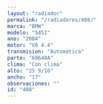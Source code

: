 ```yaml
---
layout: "radiador"
permalink: "/radiadores/408/"
marca: "BMW"
modelo: "545I"
ano: "2004"
motor: "V8 4.4"
transmision: "Automática"
parte: "60648A"
clima: "Con clima"
alto: "25 9/16"
ancho: "17"
observaciones: ""
id: "408"
---
```


